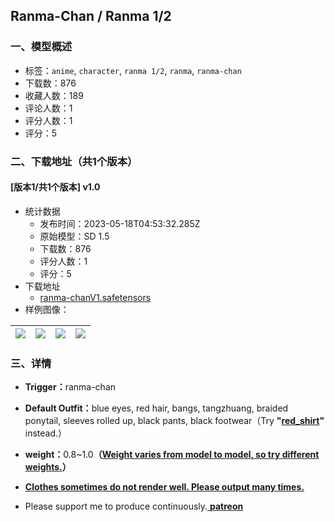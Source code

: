 ## Ranma-Chan / Ranma 1/2
### 一、模型概述

- 标签：`anime`, `character`, `ranma 1/2`, `ranma`, `ranma-chan`
- 下载数：876
- 收藏人数：189
- 评论人数：1
- 评分人数：1
- 评分：5

### 二、下载地址（共1个版本）

#### [版本1/共1个版本] v1.0

- 统计数据
  - 发布时间：2023-05-18T04:53:32.285Z
  - 原始模型：SD 1.5
  - 下载数：876
  - 评分人数：1
  - 评分：5
- 下载地址
  - [ranma-chanV1.safetensors](https://civitai.com/api/download/models/73777)
- 样例图像：

| <img src="https://image.civitai.com/xG1nkqKTMzGDvpLrqFT7WA/e7fb6c2c-a02c-446b-bb6b-2dc841c3ade4/width=450/824035.jpeg" /> | <img src="https://image.civitai.com/xG1nkqKTMzGDvpLrqFT7WA/f649bf99-44b8-4612-a9f2-7dfb1572bfe0/width=450/824037.jpeg" /> | <img src="https://image.civitai.com/xG1nkqKTMzGDvpLrqFT7WA/c42aa3f0-7912-4cbb-bc35-73cfd28c70d0/width=450/824038.jpeg" /> | <img src="https://image.civitai.com/xG1nkqKTMzGDvpLrqFT7WA/3533c6be-6704-4ef5-b0f7-b3f138abd716/width=450/824039.jpeg" /> |
| ---- | ---- | ---- | ---- |


### 三、详情
<ul><li><p><strong>Trigger：</strong>ranma-chan</p></li><li><p><strong>Default Outfit：</strong>blue eyes, red hair, bangs, tangzhuang, braided ponytail, sleeves rolled up, black pants, black footwear（Try <strong>"<u>red_shirt</u>"</strong> instead.）</p></li><li><p><strong>weight：</strong>0.8~1.0<strong>（<u>Weight varies from model to model, so try different weights.</u>）</strong></p></li><li><p><strong><u>Clothes sometimes do not render well. Please output many times.</u></strong></p></li><li><p>Please support me to produce continuously.<a target="_blank" rel="ugc" href="https://www.patreon.com/frogthejam"> <strong>patreon</strong></a></p></li></ul>